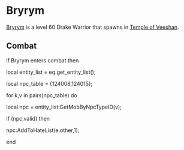 # Bryrym



[Bryrym](/npc/124005) is a level 60 Drake Warrior that spawns in [Temple of Veeshan](/zone/124).




## Combat

if  Bryrym enters combat  then





local entity_list = eq.get_entity_list();





local npc_table = {124008,124015};


for k,v in pairs(npc_table) do



local npc = entity_list:GetMobByNpcTypeID(v);



if (npc.valid) then




npc:AddToHateList(e.other,1);



end